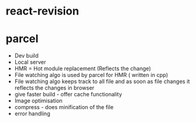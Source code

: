 # react-revision

# parcel
- Dev build
- Local server
- HMR = Hot module replacement (Reflects the change)
- File watching algo is used by parcel for HMR ( written in cpp) 
- File watching algo keeps track to all file and as soon as file changes it reflects the changes in browser
- give faster build - offer cache functionality
- Image optimisation
- compress - does minification of the file
- error handling
